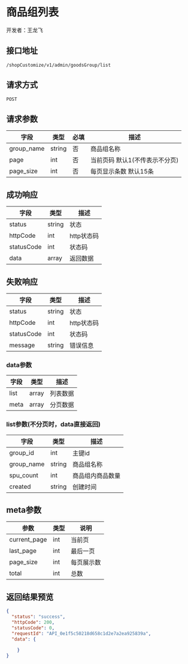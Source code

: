 # 商品组列表
开发者：王龙飞

## 接口地址
`/shopCustomize/v1/admin/goodsGroup/list`

## 请求方式
`POST`

## 请求参数
| 字段 | 类型   | 必填 | 描述     |
| ---- | ------ | ---- | -------- |
| group_name | string | 否  | 商品组名称 |
| page | int | 否  | 当前页码 默认1(不传表示不分页) |
| page_size | int | 否  | 每页显示条数 默认15条 |

## 成功响应
| 字段       | 类型    | 描述        |
| ---------- | ------- | ----------- |
| status    | string  | 状态    |
| httpCode     | int  | http状态码    |
| statusCode | int  | 状态码 |
| data  | array  | 返回数据      |

## 失败响应
| 字段       | 类型    | 描述        |
| ---------- | ------- | ----------- |
| status    | string  | 状态    |
| httpCode     | int  | http状态码    |
| statusCode | int  | 状态码 |
| message  | string  | 错误信息      |

### data参数
| 字段 | 类型 | 描述 |
| ---------- | ------- | ----------- |
|list|array|列表数据|
|meta|array|分页数据|

### list参数(不分页时，data直接返回)
| 字段 | 类型 | 描述 |
| ---------- | ------- | ----------- |
| group_id | int | 主键id |
| group_name | string | 商品组名称 |
| spu_count | int | 商品组内商品数量 |
| created | string | 创建时间 |

## meta参数
|参数|类型|说明|
| ---------- | ------- | ----------- |
|current_page|int|当前页|
|last_page|int|最后一页|
|page_size|int|每页展示数|
|total|int|总数|

## 返回结果预览
```json
{
  "status": "success",
  "httpCode": 200,
  "statusCode": 0,
  "requestId": "API_0e1f5c50218d658c1d2e7a2ea925839a",
  "data": {
  
    }
}
```